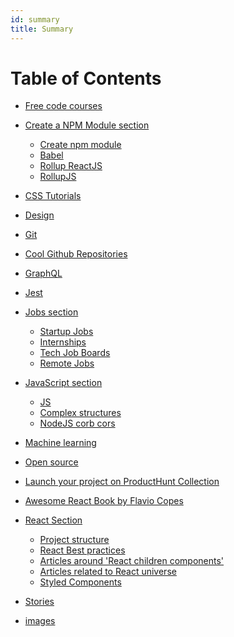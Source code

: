 ```yaml
---
id: summary
title: Summary
---
```


Table of Contents
=================

 <!-- * [react](#react)
 * [React Book](#book)
 * [React Styling](#styling)

 * [JS](#js) -->
* [Free code courses](courses.md)
* [Create a NPM Module section](create-npm-module/index.md)
  * [Create npm module](create-npm-module/create-npm-module.md)
  * [Babel](create-npm-module/create-npm-module-babel.md)
  * [Rollup ReactJS](create-npm-module/create-npm-module-rollup-react.md)
  * [RollupJS ](create-npm-module/create-npm-module-rollup.md)
* [CSS Tutorials](css/css.md)
* [Design](design/design.md)
* [Git](git/git.md)
* [Cool Github Repositories](github/cool-github-repositories.md)
* [GraphQL](graphql/graphql.md)
* [Jest](jest/jest.md)
* [Jobs section](jobs/index.md)
  * [Startup Jobs](jobs/tech-job.md)
  * [Internships](jobs/internships.md)
  * [Tech Job Boards](jobs/job-boards.md)
  * [Remote Jobs](jobs/jobs.md)
* [JavaScript section](js/index.md)
  * [JS](js/js.md)
  * [Complex structures](js/complex-structures.md)
  * [NodeJS corb cors](js/nodejs-corb-cors.md)
* [Machine learning](machine-learning/machine-learning.md)
* [Open source](open-source/open-source.md)
* [Launch your project on ProductHunt Collection](product-hunt/launch-producthunt.md)
* [Awesome React Book by Flavio Copes](react/awesome-react-book.md)
* [React Section](react/index.md)
  * [Project structure](react/project-structure.md)
  * [React Best practices](react/react-best-practices.md)
  * [Articles around 'React children components'](react/react-children.md)
  * [Articles related to React universe](react/react.md)
  * [Styled Components](react/styling.md)
* [Stories](stories/stories.md)
* [images](images.md)


  <!-- * [Jobs section](jobs/index.md)
    * [Startup Jobs](jobs/tech-job.md)
    * [Internships](jobs/internships.md)
    * [Tech Job Boards](jobs/job-boards.md)

  * [JavaScript section](js/index.md)
    * [JS](js/js.md)
    * [Complex structures](js/complex-structures.md)

  * [Publishing your module at npm](create-npm-module/index.md)
    * [First articles to read](create-npm-module/create-npm-module.md)
    * [Connect Babel to your project](create-npm-module/babel.md)
    * [RollupJS](create-npm-module/RollupJS.md)
    * [Rollup + React configuration](create-npm-module/rollup-react.md)

  * [React Section](react/index.md)
    * [Awesome React Book by Flavio Copes](react/awesome-react-book.md)
    * [Different articles related to React ecosystem](react/react.md)  
    * [React Children components](react/react.md)  
    * [Styled components](react/styling.md)
    * [React best practices](react/react-best-practices.md)
    * [React project structure](react/project-structure.md)
    * [Jest testing](jest/jest.md)


  * [CSS Section](css/index.md)
    * [CSS](css/css.md)
    * [CSS Grid](css/css-grid.md)    
    * [Flexbox](css/flexbox.md)

<!-- * [Stories for developers](stories/stories.md)

* [Machine learning](machine-learning/machine-learning.md)

* [Unsorted content](unsorted/index.md)
    * [Open source](open-source/open-source.md)
    * [Launch on ProductHunt](product-hunt/launch-producthunt.md)
    * [Free code courses](courses.md)    
    * [Design](design/design.md)
    * [Git](git/git.md)
    * [Cool Github Repositories](github/cool-github-repositories.md)
    * [GraphQL](graphql/graphql.md)    
    * [IndieHackers articles/podcasts collection](indie-hackers/indie-hackers.md)    
    * [Credits: Images](images.md)
 -->

 <!--

future sections:

* Stories to read
* Publishing your module at npm
* Design
* Jobs/Internships

* React
- React Children
- React best practices
- React project structure
- Styled components

* JS
* Cool Github repositories
* Open Source
Machine Learning
CSS
CSS Grid
Flexbox
Git
GraphQL


 * [react](#react)
 * [React Book](#book)
 * [React Styling](#styling)
 * [JS](#js)
 * [CORB / CORS setup nodejs + react](#xxx)
 * [cool github repositories](#cool-github-repositories)
 * [Open Source](#oss)
 * [ML](#ml)
 * [CSS](#css)
 * [CSS Grid](#css-grid)
 * [Stories](#stories)

 -->

<!-- ## development -->



<!--


<!-- * React
- React Children
- React best practices
- React project structure
- Styled components -->

<!-- * [React]()
    * [React](react/react.md)
    * [Styling](react/styling.md)
    * [Awesome React Book](react/awesome-react-book.md)
    * [Best practices](best-practices/react-best-practices.md)
    * [Project structure](project-structure/project-structure.md)
    * [Jest](jest/jest.md)

* [Stories](stories/stories.md)

* [CSS](css/index.md)
    * [CSS](css/css.md)
    * [CSS Grid](css/css-grid.md)    
    * [Flexbox](css/flexbox.md)

* [Other]()
    * [Open source](open-source/open-source.md)
    * [Launch producthunt](product-hunt/launch-producthunt.md)
    * [Free code courses](courses.md)    
    * [Design](design/design.md)
    * [Git](git/git.md)
    * [Cool Github Repositories](github/cool-github-repositories.md)
    * [Graphqh](graphql/graphqh.md)    
    * [Credits: Images](images.md) -->

